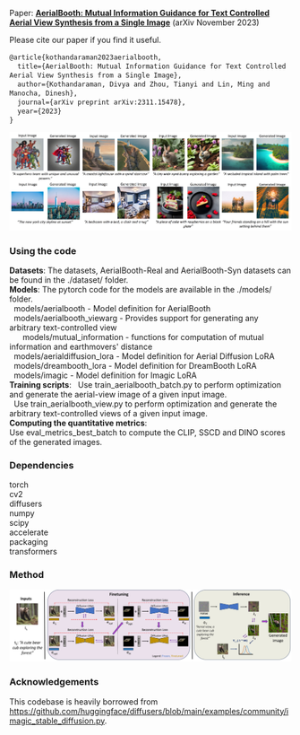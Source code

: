 Paper: [**AerialBooth: Mutual Information Guidance for Text Controlled Aerial View Synthesis from a Single Image**]([https://arxiv.org/abs/2303.11444](https://arxiv.org/abs/2311.15478)) (arXiv November 2023)

Please cite our paper if you find it useful. <br>

```
@article{kothandaraman2023aerialbooth,
  title={AerialBooth: Mutual Information Guidance for Text Controlled Aerial View Synthesis from a Single Image},
  author={Kothandaraman, Divya and Zhou, Tianyi and Lin, Ming and Manocha, Dinesh},
  journal={arXiv preprint arXiv:2311.15478},
  year={2023}
}
```

<p align="center">
<img src="coverPic.jpg" width="720">
</p>

### Using the code 

**Datasets**: The datasets, AerialBooth-Real and AerialBooth-Syn datasets can be found in the ./dataset/ folder. <br>
**Models**: The pytorch code for the models are available in the ./models/ folder. <br>
&nbsp;&nbsp;models/aerialbooth - Model definition for AerialBooth <br>
&nbsp;&nbsp;models/aerialbooth_viewarg - Provides support for generating any arbitrary text-controlled view <br>
&nbsp;&nbsp;&nbsp;&nbsp;&nbsp;&nbsp;models/mutual_information - functions for computation of mutual information and earthmovers' distance <br>
&nbsp;&nbsp;models/aerialdiffusion_lora - Model definition for Aerial Diffusion LoRA <br>
&nbsp;&nbsp;models/dreambooth_lora - Model definition for DreamBooth LoRA <br>
&nbsp;&nbsp;models/imagic - Model definition for Imagic LoRA <br>
**Training scripts**: 
&nbsp;&nbsp;Use train_aerialbooth_batch.py to perform optimization and generate the aerial-view image of a given input image. <br>
&nbsp;&nbsp;Use train_aerialbooth_view.py to perform optimization and generate the arbitrary text-controlled views of a given input image. <br>
**Computing the quantitative metrics**: <br>
Use eval_metrics_best_batch to compute the CLIP, SSCD and DINO scores of the generated images.

### Dependencies

torch <br>
cv2 <br>
diffusers <br>
numpy <br>
scipy <br>
accelerate <br>
packaging <br>
transformers <br>

### Method

<p align="center">
<img src="overview.png" width="720">
</p>

### Acknowledgements

This codebase is heavily borrowed from https://github.com/huggingface/diffusers/blob/main/examples/community/imagic_stable_diffusion.py.
